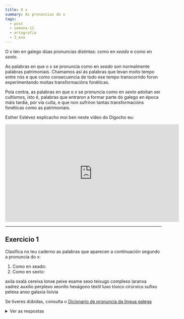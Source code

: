 ```yaml
---
title: O x
summary: As pronuncias do x
tags:
  - post
  - semana-11
  - ortografia
  - 3_eso
---
```


O x ten en galego dúas pronuncias distintas: como en _xeado_ e como en _sexto._

As palabras en que o _x_ se pronuncia como en _xeado_ son normalmente palabras
patrimoniais. Chamamos así ás palabras que levan moito tempo entre nós e que
como consecuencia de todo ese tempo transcorrido foron experimentando moitas
transformacións fonéticas.

Pola contra, as palabras en que o _x_ se pronuncia como en _sexto_ adoitan ser
cultismos, isto é, palabras que entraron a formar parte do galego en época máis
tardía, por vía culta, e que non sufriron tantas transformacións fonéticas como
as patrimoniais.

Esther Estévez explícacho moi ben neste vídeo do Dígocho eu:

<iframe width="560" height="315" src="https://www.youtube.com/embed/XRdtMWVCZrQ" frameborder="0" allow="accelerometer; autoplay; encrypted-media; gyroscope; picture-in-picture" allowfullscreen></iframe>

---

## Exercicio 1

Clasifica no teu caderno as palabras que aparecen a continuación segundo a
pronuncia do x:

1. Como en xeado:
2. Como en sexto:

<e-layout>
<e-tag color=7>axila</e-tag>
<e-tag color=7>oxalá</e-tag>
<e-tag color=7>cereixa</e-tag>
<e-tag color=7>lonxe</e-tag>
<e-tag color=7>peixe</e-tag>
<e-tag color=7>exame</e-tag>
<e-tag color=7>sexo</e-tag>
<e-tag color=7>teixugo</e-tag>
<e-tag color=7>complexo</e-tag>
<e-tag color=7>laranxa</e-tag>
<e-tag color=7>xadrez</e-tag>
<e-tag color=7>auxilio</e-tag>
<e-tag color=7>perplexo</e-tag>
<e-tag color=7>xeonllo</e-tag>
<e-tag color=7>hexágono</e-tag>
<e-tag color=7>téxtil</e-tag>
<e-tag color=7>luxo</e-tag>
<e-tag color=7>tóxico</e-tag>
<e-tag color=7>cirúrxico</e-tag>
<e-tag color=7>sufixo</e-tag>
<e-tag color=7>pelexa</e-tag>
<e-tag color=7>anxo</e-tag>
<e-tag color=7>galaxia</e-tag>
<e-tag color=7>lixivia</e-tag>
</e-layout>

Se tiveres dúbidas, consulta o
[Dicionario de pronuncia da lingua galega](https://ilg.usc.es/pronuncia/)

<details>
<summary>Ver as respostas</summary>

1. Como en xeado: oxalá, cereixa, lonxe, peixe, teixugo, laranxa, xadrez,
   xeonllo, luxo, cirúrxico, pelexa, anxo, lixivia

2. Como en sexto: axila, exame, sexo, complexo, auxilio, perplexo, hexágono,
   téxtil, tóxico, sufixo, galaxia

</details>
